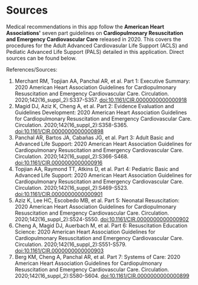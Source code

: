 # Sources
Medical recommendations in this app follow the **American Heart Associations'** seven part guidelines on **Cardiopulmonary Resuscitation and Emergency Cardiovascular Care** released in 2020.
This covers the procedures for the Adult Advanced Cardiovasular Life Support (ACLS) and Pediatic Advanced Life Support (PALS) detailed in this application. Direct sources can be found below.

References/Sources:
1. Merchant RM, Topjian AA, Panchal AR, et al. Part 1: Executive Summary: 2020 American Heart Association Guidelines for Cardiopulmonary Resuscitation and Emergency Cardiovascular Care. Circulation. 2020;142(16_suppl_2):S337-S357. [doi:10.1161/CIR.0000000000000918](https://doi.org/10.1161/CIR.0000000000000918)
2. Magid DJ, Aziz K, Cheng A, et al. Part 2: Evidence Evaluation and Guidelines Development: 2020 American Heart Association Guidelines for Cardiopulmonary Resuscitation and Emergency Cardiovascular Care. Circulation. 2020;142(16_suppl_2):S358-S365. [doi:10.1161/CIR.0000000000000898](https://doi.org/10.1161/CIR.0000000000000898)
3. Panchal AR, Bartos JA, Cabañas JG, et al. Part 3: Adult Basic and Advanced Life Support: 2020 American Heart Association Guidelines for Cardiopulmonary Resuscitation and Emergency Cardiovascular Care. Circulation. 2020;142(16_suppl_2):S366-S468. [doi:10.1161/CIR.0000000000000916](https://doi.org/10.1161/CIR.0000000000000916)
4. Topjian AA, Raymond TT, Atkins D, et al. Part 4: Pediatric Basic and Advanced Life Support: 2020 American Heart Association Guidelines for Cardiopulmonary Resuscitation and Emergency Cardiovascular Care. Circulation. 2020;142(16_suppl_2):S469-S523. [doi:10.1161/CIR.0000000000000901](https://doi.org/10.1161/CIR.0000000000000901)
5. Aziz K, Lee HC, Escobedo MB, et al. Part 5: Neonatal Resuscitation: 2020 American Heart Association Guidelines for Cardiopulmonary Resuscitation and Emergency Cardiovascular Care. Circulation. 2020;142(16_suppl_2):S524-S550. [doi:10.1161/CIR.0000000000000902](https://doi.org/10.1161/CIR.0000000000000902)
6. Cheng A, Magid DJ, Auerbach M, et al. Part 6: Resuscitation Education Science: 2020 American Heart Association Guidelines for Cardiopulmonary Resuscitation and Emergency Cardiovascular Care. Circulation. 2020;142(16_suppl_2):S551-S579. [doi:10.1161/CIR.0000000000000903](https://doi.org/10.1161/CIR.0000000000000903)
7. Berg KM, Cheng A, Panchal AR, et al. Part 7: Systems of Care: 2020 American Heart Association Guidelines for Cardiopulmonary Resuscitation and Emergency Cardiovascular Care. Circulation. 2020;142(16_suppl_2):S580-S604. [doi:10.1161/CIR.0000000000000899](https://doi.org/10.1161/CIR.0000000000000899)

